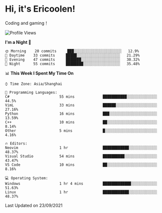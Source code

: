 # Hi, it's Ericoolen!
Coding and gaming！

<!--START_SECTION:waka-->
![Profile Views](http://img.shields.io/badge/Profile%20Views-1-blue)

**I'm a Night 🦉** 

```text
🌞 Morning    20 commits     ███░░░░░░░░░░░░░░░░░░░░░░   12.9% 
🌆 Daytime    33 commits     █████░░░░░░░░░░░░░░░░░░░░   21.29% 
🌃 Evening    47 commits     ███████░░░░░░░░░░░░░░░░░░   30.32% 
🌙 Night      55 commits     ████████░░░░░░░░░░░░░░░░░   35.48%

```


📊 **This Week I Spent My Time On** 

```text
⌚︎ Time Zone: Asia/Shanghai

💬 Programming Languages: 
C#                       55 mins             ███████████░░░░░░░░░░░░░░   44.5% 
VimL                     33 mins             ██████░░░░░░░░░░░░░░░░░░░   27.16% 
Python                   16 mins             ███░░░░░░░░░░░░░░░░░░░░░░   13.59% 
C++                      10 mins             ██░░░░░░░░░░░░░░░░░░░░░░░   8.14% 
Other                    5 mins              █░░░░░░░░░░░░░░░░░░░░░░░░   4.16%

🔥 Editors: 
Neovim                   1 hr                ████████████░░░░░░░░░░░░░   48.37% 
Visual Studio            54 mins             ██████████░░░░░░░░░░░░░░░   43.47% 
VS Code                  10 mins             ██░░░░░░░░░░░░░░░░░░░░░░░   8.16%

💻 Operating System: 
Windows                  1 hr 4 mins         █████████████░░░░░░░░░░░░   51.63% 
Linux                    1 hr                ████████████░░░░░░░░░░░░░   48.37%

```


 Last Updated on 23/09/2021
<!--END_SECTION:waka-->

